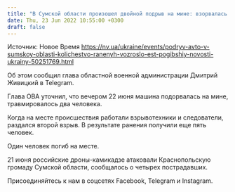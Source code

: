 ```yaml
---
title: "В Сумской области произошел двойной подрыв на мине: взорвалась машина полицейских, один погибший, семеро раненых"
date: Thu, 23 Jun 2022 10:55:00 +0300
draft: false
---
```

Источник: Новое Время https://nv.ua/ukraine/events/podryv-avto-v-sumskoy-oblasti-kolichestvo-ranenyh-vozroslo-est-pogibshiy-novosti-ukrainy-50251769.html


 Об этом сообщил глава областной военной администрации Дмитрий Живицкий в Telegram.

Глава ОВА уточнил, что вечером 22 июня машина подорвалась на мине, травмировалось два человека.

Когда на месте происшествия работали взрывотехники и следователи, раздался второй взрыв. В результате ранения получили еще пять человек.

Один человек погиб на месте.

21 июня российские дроны-камикадзе атаковали Краснопольскую громаду Сумской области, сообщалось о четырех пострадавших.

Присоединяйтесь к нам в соцсетях Facebook, Telegram и Instagram.
